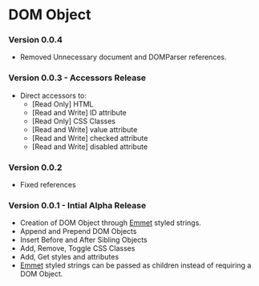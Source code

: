 # DOM Object

### Version 0.0.4

- Removed Unnecessary document and DOMParser references.

### Version 0.0.3 - Accessors Release

- Direct accessors to:
  - [Read Only] HTML
  - [Read and Write] ID attribute
  - [Read Only] CSS Classes
  - [Read and Write] value attribute
  - [Read and Write] checked attribute
  - [Read and Write] disabled attribute

### Version 0.0.2

- Fixed references 

### Version 0.0.1 - Intial Alpha Release

- Creation of DOM Object through [Emmet](https://emmet.io/) styled strings.
- Append and Prepend DOM Objects
- Insert Before and After Sibling Objects
- Add, Remove, Toggle CSS Classes
- Add, Get styles and attributes
- [Emmet](https://emmet.io/) styled strings can be passed as children instead of requiring a DOM Object.

